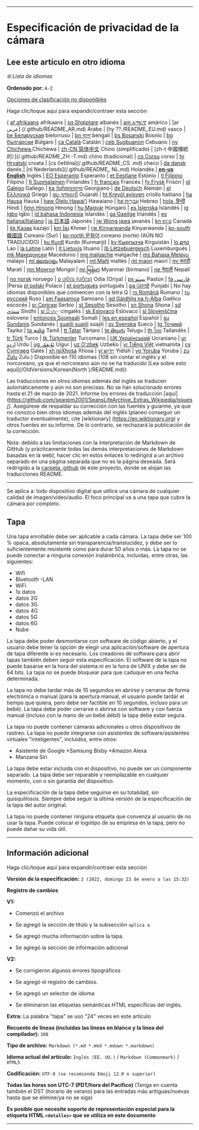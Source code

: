 
***

# Especificación de privacidad de la cámara

## Lee este artículo en otro idioma

_🌐 Lista de idiomas_

**Ordenado por:** `A-Z`

[Opciones de clasificación no disponibles](https://github.com/seanpm2001/Camera-privacy-specification/)

<detalles open><summary><p>Haga clic/toque aquí para expandir/contraer esta sección</p></summary>

( [af afrikaans](/.github/README_AF.md) afrikaans | [sq Shqiptare](/.github/README_SQ.md) albanés | [am አማርኛ](/.github/README_AM.md) amárico | [ar عربى] (/.github/README_AR.md) Árabe | [hy ?? /README_EU.md) vasco | [be Беларуская](/.github/README_BE.md) bielorruso | [bn বাংলা](/.github/README_BN.md) bengalí | [bs Bosanski](/.github/README_BS.md) Bosnio | [bg български](/.github/README_BG.md) Búlgaro | [ca Català](/.github/README_CA.md) Catalán | [ceb Sugbuanon](/.github/README_CEB.md) Cebuano | [ny Chichewa ](/.github/README_NY.md) Chichewa | [zh-CN 简体中文](/.github/README_ZH-CN.md) Chino (simplificado) | [zh-t 中國傳統的）](/.github/README_ZH -T.md) chino (tradicional) | [co Corsu](/.github/README_CO.md) corso | [hr Hrvatski](/.github/README_HR.md) croata | [cs čeština](/.github/README_CS .md) checo | [da dansk](README_DA.md) danés | [nl Nederlands](/.github/README_ NL.md) Holandés | [**en-us English**](/.github/README.md) Inglés | [EO Esperanto](/.github/README_EO.md) Esperanto | [et Eestlane](/.github/README_ET.md) Estonio | [tl Filipino](/.github/README_TL.md) Filipino | [fi Suomalainen](/.github/README_FI.md) Finlandés | [fr français](/.github/README_FR.md) Francés | [fy Frysk](/.github/README_FY.md) Frisón | [gl Galego](/.github/README_GL.md) Gallego | [ka ქართველი](/.github/README_KA) Georgiano | [de Deutsch](/.github/README_DE.md) Alemán | [el Ελληνικά](/.github/README_EL.md) Griego | [gu ગુજરાતી](/.github/README_GU.md) Gujarati | [ht Kreyòl ayisyen](/.github/README_HT.md) criollo haitiano | [ha Hausa](/.github/README_HA.md) Hausa | [haw Ōlelo Hawaiʻi](/.github/README_HAW.md) Hawaiano | [he עִברִית](/.github/README_HE.md) Hebreo | [hola, हिन्दी](/.github/README_HI.md) Hindi | [hmn Hmong](/.github/README_HMN.md) Hmong | [hu Magyar](/.github/README_HU.md) Húngaro | [es Íslenska](/.github/README_IS.md) Islandés | [ig Igbo](/.github/README_IG.md) Igbo | [id bahasa Indonesia](/.github/README_ID.md) Islandés | [ga Gaeilge](/.github/README_GA.md) Irlandés | [es Italiana/Italiano](/.github/README_IT.md) | [ja 日本語](/.github/README_JA.md) Japonés | [jw Wong jawa](/.github/README_JW.md) javanés | [kn ಕನ್ನಡ](/.github/README_KN.md) Canadá | [kk Қазақ](/.github/README_KK.md) kazajo | [km ខ្មែរ](/.github/README_KM.md) Khmer | [rw Kinyarwanda](/.github/README_RW.md) Kinyarwanda | [ko-south 韓國語](/.github/README_KO_SOUTH.md) Coreano (Sur) | [ko-north 문화어](README_KO_NORTH.md) coreano (norte) (AÚN NO TRADUCIDO) | [ku Kurdî](/.github/README_KU.md) Kurdo (Kurmanji) | [ky Кыргызча](/.github/README_KY.md) Kirguistán | [lo ລາວ](/.github/README_LO.md) Lao | [la Latine](/.github/README_LA.md) Latín | [lt Lietuvis](/.github/README_LT.md) lituano | [lb Lëtzebuergesch](/.github/README_LB.md) Luxemburgués | [mk Македонски](/.github/README_MK.md) Macedonio | [mg malgache](/.github/README_MG.md) malgache | [ms Bahasa Melayu](/.github/README_MS.md) malayo | [ml മലയാളം](/.github/README_ML.md) Malayalam | [mt Malti](/.github/README_MT.md) maltés | [mi maorí](/.github/README_MI.md) maorí | [mr मराठी](/.github/README_MR.md) Maratí | [mn Монгол](/.github/README_MN.md) Mongol | [mi မြန်မာ](/.github/README_MY.md) Myanmar (birmano) | [ne नेपाली](/.github/README_NE.md) Nepalí | [no norsk](/.github/README_NO.md) noruego | [o ଓଡିଆ (ଓଡିଆ)](/.github/README_OR.md) Odia (Oriya) | [ps پښتو](/.github/README_PS.md) Pastún | [fa فارسی](/.github/README_FA.md) |Persa [pl polski](/.github/README_PL.md) Polaco | [pt portugués](/.github/README_PT.md) portugués | [pa ਪੰਜਾਬੀ](/.github/README_PA.md) Punjabí | No hay idiomas disponibles que comiencen con la letra Q | [ro Română](/.github/README_RO.md) Rumano | [ru русский](/.github/README_RU.md) Ruso | [sm Faasamoa](/.github/README_SM.md) Samoano | [gd Gàidhlig na h-Alba](/.github/README_GD.md) Gaélico escocés | [sr Српски](/.github/README_SR.md) Serbio | [st Sesotho](/.github/README_ST.md) Sesotho | [sn Shona](/.github/README_SN.md) Shona | [sd سنڌي](/.github/README_SD.md) Sindhi | [si සිංහල](/.github/README_SI.md) cingalés | [sk Eslovaco](/.github/README_SK.md) Eslovaco | [sl Slovenščina](/.github/README_SL.md) esloveno | [entonces Soomaali](/.github/README_SO.md) Somalí | [[es en español](/.github/README_ES.md) Español | [su Sundanis](/.github/README_SU.md) Sundanés | [suajili suajili](/.github/README_SW.md) suajili | [sv Svenska](/.github/README_SV.md) Sueco | [tg Тоҷикӣ](/.github/README_TG.md) Tayiko | [ta தமிழ்](/.github/README_TA.md) Tamil | [tt Tatar](/.github/README_TT.md) Tártaro | [te తెలుగు](/.github/README_TE.md) Telugu | [th ไทย](/.github/README_TH.md) Tailandés | [tr Türk](/.github/README_TR.md) Turco | [tk Türkmenler](/.github/README_TK.md) Turcomano | [UK Український](/.github/README_UK.md) Ucraniano | [ur اردو](/.github/README_UR.md) Urdu | [ug ئۇيغۇر](/.github/README_UG.md) Uigur | [uz O'zbek](/.github/README_UZ.md) Uzbeko | [vi Tiếng Việt](/.github/README_VI.md) vietnamita | [cy Cymraeg](/.github/README_CY.md) Galés | [xh isiXhosa](/.github/README_XH.md) Xhosa | [yi יידיש](/.github/README_YI.md) Yídish | [yo Yoruba](/.github/README_YO.md) Yoruba | [zu Zulu](/.github/README_ZU.md) Zulu ) Disponible en 110 idiomas (108 sin contar el inglés y el norcoreano, ya que el norcoreano aún no se ha traducido [Lea sobre esto aquí](/OldVersions/Korean(North )/README.md))

Las traducciones en otros idiomas además del inglés se traducen automáticamente y aún no son precisas. No se han solucionado errores hasta el 21 de marzo de 2021. Informe los errores de traducción [aquí] (https://github.com/seanpm2001/SeansLifeArchive_Extras_Wikipedia/issues/). Asegúrese de respaldar su corrección con las fuentes y guiarme, ya que no conozco bien otros idiomas además del inglés (planeo conseguir un traductor eventualmente), cite [wiktionary] (https://en.wiktionary.org) y otros fuentes en su informe. De lo contrario, se rechazará la publicación de la corrección.

Nota: debido a las limitaciones con la interpretación de Markdown de GitHub (y prácticamente todas las demás interpretaciones de Markdown basadas en la web), hacer clic en estos enlaces lo redirigirá a un archivo separado en una página separada que no es la página deseada. Será redirigido a la [carpeta .github](/.github/) de este proyecto, donde se alojan las traducciones README.

</detalles>

---

Se aplica a: todo dispositivo digital que utilice una cámara de cualquier calidad de imagen/video/audio. El foco principal va a una tapa que cubre la cámara por completo.

## Tapa

Una tapa enrollable debe ser aplicable a cada cámara. La tapa debe ser 100 % opaca, absolutamente sin transparencia/translucidez, y debe ser lo suficientemente resistente como para durar 50 años o más. La tapa no se puede conectar a ninguna conexión inalámbrica, incluidas, entre otras, las siguientes:

- Wifi
- Bluetooth
-LAN
- WiFi
- 1x datos
- datos 2G
- datos 3G
- datos 4G
- datos 5G
- datos 6G
- Nube

La tapa debe poder desmontarse con software de código abierto, y el usuario debe tener la opción de elegir una aplicación/software de apertura de tapa diferente si es necesario. Los creadores de software para abrir tapas también deben seguir esta especificación. El software de la tapa no puede basarse en la hora del sistema ni en la hora de UNIX y debe ser de 64 bits. La tapa no se puede bloquear para que caduque en una fecha determinada.

La tapa no debe tardar más de 10 segundos en abrirse y cerrarse de forma electrónica o manual (para la apertura manual, el usuario puede tardar el tiempo que quiera, pero debe ser factible en 10 segundos, incluso para un bebé). La tapa debe poder cerrarse o abrirse con software y con fuerza manual (incluso con la mano de un bebé débil) la tapa debe estar segura.

La tapa no puede contener cámaras adicionales u otros dispositivos de rastreo. La tapa no puede integrarse con asistentes de software/asistentes virtuales "inteligentes", incluidos, entre otros:

* Asistente de Google
*Samsung Bixby
*Amazon Alexa
* Manzana Siri

La tapa debe estar incluida con el dispositivo, no puede ser un componente separado. La tapa debe ser reparable y reemplazable en cualquier momento, con o sin garantía del dispositivo.

La especificación de la tapa debe seguirse en su totalidad, sin quisquillosos. Siempre debe seguir la última versión de la especificación de la tapa del autor original.

La tapa no puede contener ninguna etiqueta que convenza al usuario de no usar la tapa. Puede colocar el logotipo de su empresa en la tapa, pero no puede dañar su vida útil.

***

## Información adicional

<detalles open><summary><p>Haga clic/toque aquí para expandir/contraer esta sección</p></summary>

**Versión de la especificación:** `2 (2022, domingo 23 de enero a las 15:32)`

**Registro de cambios**

**V1:**

- Comenzó el archivo

- Se agregó la sección de título y la subsección `aplica a`

- Se agregó mucha información sobre la tapa.

- Se agregó la sección de información adicional

**V2:**

- Se corrigieron algunos errores tipográficos

- Se agregó el registro de cambios.

- Se agregó un selector de idioma

- Se eliminaron las etiquetas semánticas HTML específicas del inglés.

**Extra:** La palabra "tapa" se usó "24" veces en este artículo

**Recuento de líneas (incluidas las líneas en blanco y la línea del compilador):** `108`

**Tipo de archivo:** `Markdown (*.md *.mkd *.mdown *.markdown)`

**Idioma actual del artículo:** `Inglés (EE. UU.)` / `Markdown (Commonmark)` / `HTML5`

**Codificación:** `UTF-8 (se recomienda Emoji 12.0 o superior)`

**Todas las horas son UTC-7 (PDT/hora del Pacífico)** (Tenga en cuenta también el DST (horario de verano) para las entradas más antiguas/nuevas hasta que se elimine/ya no se siga)

**Es posible que necesite soporte de representación especial para la etiqueta HTML `<detalles>` que se utiliza en este documento**

</detalles>

***
